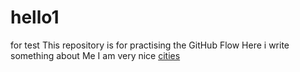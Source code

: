 # hello1
for test
This repository is for practising the GitHub Flow
Here i write something about Me
I am very nice
[cities](/cutues/)
